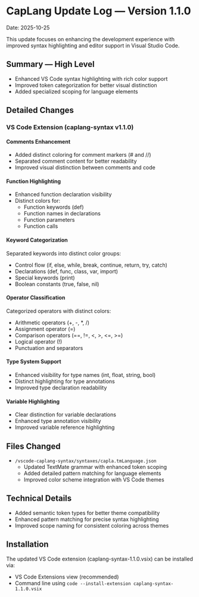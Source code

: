 # CapLang Update Log — Version 1.1.0

Date: 2025-10-25

This update focuses on enhancing the development experience with improved syntax highlighting and editor support in Visual Studio Code.

## Summary — High Level
- Enhanced VS Code syntax highlighting with rich color support
- Improved token categorization for better visual distinction
- Added specialized scoping for language elements

## Detailed Changes

### VS Code Extension (caplang-syntax v1.1.0)

#### Comments Enhancement
- Added distinct coloring for comment markers (# and //)
- Separated comment content for better readability
- Improved visual distinction between comments and code

#### Function Highlighting
- Enhanced function declaration visibility
- Distinct colors for:
  - Function keywords (def)
  - Function names in declarations
  - Function parameters
  - Function calls

#### Keyword Categorization
Separated keywords into distinct color groups:
- Control flow (if, else, while, break, continue, return, try, catch)
- Declarations (def, func, class, var, import)
- Special keywords (print)
- Boolean constants (true, false, nil)

#### Operator Classification
Categorized operators with distinct colors:
- Arithmetic operators (+, -, *, /)
- Assignment operator (=)
- Comparison operators (==, !=, <, >, <=, >=)
- Logical operator (!)
- Punctuation and separators

#### Type System Support
- Enhanced visibility for type names (int, float, string, bool)
- Distinct highlighting for type annotations
- Improved type declaration readability

#### Variable Highlighting
- Clear distinction for variable declarations
- Enhanced type annotation visibility
- Improved variable reference highlighting

## Files Changed
- `/vscode-caplang-syntax/syntaxes/capla.tmLanguage.json`
  - Updated TextMate grammar with enhanced token scoping
  - Added detailed pattern matching for language elements
  - Improved color scheme integration with VS Code themes

## Technical Details
- Added semantic token types for better theme compatibility
- Enhanced pattern matching for precise syntax highlighting
- Improved scope naming for consistent coloring across themes

## Installation
The updated VS Code extension (caplang-syntax-1.1.0.vsix) can be installed via:
- VS Code Extensions view (recommended)
- Command line using `code --install-extension caplang-syntax-1.1.0.vsix`